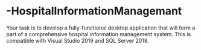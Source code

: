 # -HospitalInformationManagemant
Your task is to develop a fully-functional desktop application that will form a part of a comprehensive hospital information management system.
This is compatible with Visual Studio 2019 and SQL Server 2018.
